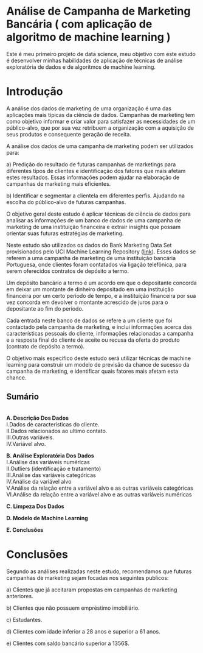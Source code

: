 # Análise de Campanha de Marketing Bancária ( com aplicação de algoritmo de machine learning )
Este é meu primeiro projeto de data science, meu objetivo com este estudo é desenvolver minhas habilidades de aplicação de técnicas de análise exploratória de dados e de algoritmos de machine learning.

<h1>Introdução</h1>
A análise dos dados de marketing de uma organização é uma das aplicações mais típicas da ciência de dados. Campanhas de marketing tem como objetivo informar e criar valor para satisfazer as necessidades de um público-alvo, que por sua vez retribuem a organização com a aquisição de seus produtos e consequente geração de receita. 

A análise dos dados de uma campanha de marketing podem ser utilizados para:

a) Predição do resultado de futuras campanhas de marketings para diferentes tipos de clientes e identificação dos fatores que mais afetam estes resultados. Essas informações podem ajudar na elaboração de campanhas de marketing mais eficientes.

b) Identificar e segmentar a clientela em diferentes perfis. Ajudando na escolha do público-alvo de futuras campanhas. 

O objetivo geral deste estudo é aplicar técnicas de ciência de dados para analisar as informações de um banco de dados de uma campanha de marketing de uma instituição financeira e extrair insights que possam orientar suas futuras estratégias de marketing.

Neste estudo são utilizados os dados do Bank Marketing Data Set provisionados pelo UCI Machine Learning Repository (<a href="https://archive.ics.uci.edu/ml/datasets/bank+marketing">link</a>). Esses dados se referem a uma campanha de marketing de uma instituição bancária Portuguesa, onde clientes foram contatados via ligação telefônica, para serem oferecidos contratos de depósito a termo. 

Um depósito bancário a termo é um acordo em que o depositante concorda em deixar um montante de dinheiro depositado em uma instituição financeira por um certo período de tempo, e a instituição financeira por sua vez concorda em devolver o montante acrescido de juros para o depositante ao fim do período. 

Cada entrada neste banco de dados se refere a um cliente que foi contactado pela campanha de marketing, e inclui informações acerca das características pessoais do cliente, informações relacionadas a campanha e a resposta final do cliente de aceite ou recusa da oferta do produto (contrato de depósito a termo).

O objetivo mais específico deste estudo será utilizar técnicas de machine learning para construir um modelo de previsão da chance de sucesso da campanha de marketing, e identificar quais fatores mais afetam esta chance. 

<h2>Sumário</h2><br>
<b>A. Descrição Dos Dados</b><br>
I.Dados de características do cliente.<br>
II.Dados relacionados ao ultimo contato.<br>
III.Outras variáveis.<br>
IV.Variável alvo.<br>

<b>B. Análise Exploratória Dos Dados</b><br>
I.Análise das variáveis numéricas<br>
II.Outliers (identificação e tratamento)<br>
III.Análise das variáveis categóricas<br>
IV.Análise da variável alvo<br>
V.Análise da relação entre a variável alvo e as outras variáveis categóricas<br>
VI.Análise da relação entre a variável alvo e as outras variáveis numéricas<br>

<b>C. Limpeza Dos Dados</b><br>

<b>D. Modelo de Machine Learning</b><br>

<b>E. Conclusões</b><br>

<h1>Conclusões</h1>
Segundo as análises realizadas neste estudo, recomendamos que futuras campanhas de marketing sejam focadas nos seguintes publicos:

a) Clientes que já aceitaram propostas em campanhas de marketing anteriores.

b) Clientes que não possuem empréstimo imobiliário.

c) Estudantes.

d) Clientes com idade inferior a 28 anos e superior a 61 anos.

e) Clientes com saldo bancário superior a 1356$.
